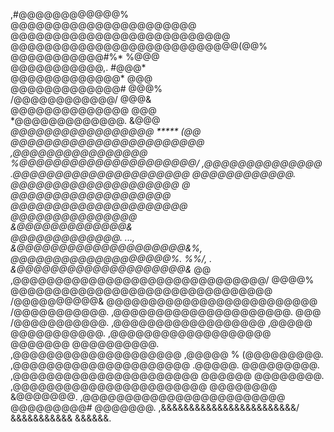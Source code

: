  ,#@@@@@@@@@@@@%                     
               @@@@@@@@@@@@@@@@@@@@@@                  
             @@@@@@@@@@@@@@@@@@@@@@@@@@                
           @@@@@@@@@@@@@@@@@@@@@@@@@@@(@@%             
         @@@@@@@@@@@#%*                   %@@@         
        @@@@@@@@@@@,.                       #@@@*      
       @@@@@@@@@@@@@*                         @@@      
       @@@@@@@@@@@@@#                          @@@%    
       /@@@@@@@@@@@@/                          @@@&    
        @@@@@@@@@@@@@@                         @@@     
        *@@@@@@@@@@@@@.                       &@@@     
          *@@@@@@@@@@@@@@@@@        *****     (@@      
       @@@@@@@@@@@@@@@@@@@@@@@ ,@@@@@@@@@@@@@@@@       
       %@@@@@@@@@@@@@@@@@@@@@/   ,@@@@@@@@@@@@@@       
       .@@@@@@@@@@@@@@@@@@@@@      @@@@@@@@@@@@.       
         @@@@@@@@@@@@@@@@@@@@                 @        
          @@@@@@@@@@@@@@@@@@@                          
            *@@@@@@@@@@@@@@@@@@@@@*                    
              @@@@@@@@@@@@@@@                          
              &@@@@@@@@@@@@@&                          
               @@@@@@@@@@@@@.     ...,                 
           &@@@@@@@@@@@@@@@@@@@@&%,                    
          @@@@@@@@@@@@@@@@@@@%.   %%/,   .             
        &@@@@@@@@@@@@@@@@@@@@&*           @@           
    ,@@@@@@@@@@@@@@@@@@@@@@@@@@@@@@/      @@@@%        
  @@@@@@@@@@@@@@@@@@@@@@@@@@@@@@@         /@@@@@@@@@@& 
  @@@@@@@@@@@@@@@@@@@@@@@@@               /@@@@@@@@@@@.
 ,@@@@@@@@@@@@@@@@@@@@@.        @@@       /@@@@@@@@@@@.
 ,@@@@@@@@@@@@@@@@@@          ,@@@@@       @@@@@@@@@@@.
 ,@@@@@@@@@@@@@@@@@@@         @@@@@@@       @@@@@@@@@@.
 ,@@@@@@@@@@@@@@@@@@@@       ,@@@@@  %      (@@@@@@@@@.
 ,@@@@@@@@@@@@@@@@@@@@@      .@@@@@.         @@@@@@@@@.
 ,@@@@@@@@@@@@@@@@@@@@@@      @@@@@@          @@@@@@@@.
 ,@@@@@@@@@@@@@@@@@@@@@@@     @@@@@@@@        &@@@@@@@.
 ,@@@@@@@@@@@@@@@@@@@@@@@@    @@@@@@@@@#       @@@@@@@.
 ,&&&&&&&&&&&&&&&&&&&&&&&&/   &&&&&&&&&&&       &&&&&&.
